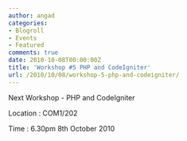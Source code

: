 ```yaml
---
author: angad
categories:
- Blogroll
- Events
- Featured
comments: true
date: 2010-10-08T00:00:00Z
title: 'Workshop #5 PHP and CodeIgniter'
url: /2010/10/08/workshop-5-php-and-codeigniter/
---
```


Next Workshop - PHP and CodeIgniter

Location : COM1/202

Time : 6.30pm 8th October 2010
